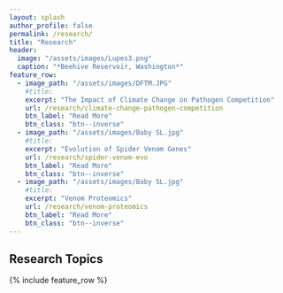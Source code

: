 ```yaml
---
layout: splash
author_profile: false
permalink: /research/
title: "Research"
header:
  image: "/assets/images/Lupes3.png"
  caption: "*Beehive Reservoir, Washington*"
feature_row:
  - image_path: "/assets/images/DFTM.JPG"
    #title: 
    excerpt: "The Impact of Climate Change on Pathogen Competition"
    url: /research/climate-change-pathogen-competition
    btn_label: "Read More"
    btn_class: "btn--inverse"
  - image_path: "/assets/images/Baby SL.jpg"
    #title: 
    excerpt: "Evolution of Spider Venom Genes"
    url: /research/spider-venom-evo
    btn_label: "Read More"
    btn_class: "btn--inverse"
  - image_path: "/assets/images/Baby SL.jpg"
    #title: 
    excerpt: "Venom Proteomics"
    url: /research/venom-proteomics
    btn_label: "Read More"
    btn_class: "btn--inverse"
---
```


## Research Topics

{% include feature_row %}
